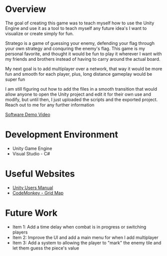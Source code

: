 # Overview
The goal of creating this game was to teach myself how to use the Unity Engine and use it as a tool to teach myself any future idea's I want to visualize or create simply for fun. 

Stratego is a game of guessing your enemy, defending your flag through your own strategy and conquring the enemy's flag.
This game is my personal favorite, and thought it would be fun to play it wherever I want with my friends and brothers instead of having
to carry around the actual board.

My next goal is to add multiplayer over a network, that way it would be more fun and smooth for each player, plus, long distance gameplay would be super fun

I am still figuring out how to add the files in a smooth transition that would allow anyone to open the Unity project and edit it for their own use and modify,
but until then, I just uploaded the scripts and the exported project. Reach out to me for any further information

[Software Demo Video](https://youtu.be/I9-msBtis0k)

# Development Environment

* Unity Game Engine
* Visual Studio - C#

# Useful Websites

* [Unity Users Manual](https://docs.unity3d.com/Manual/index.html)
* [CodeMonkey - Grid Map](https://www.youtube.com/watch?v=waEsGu--9P8)

# Future Work

* Item 1: Add a time delay when combat is in progress or switching players
* Item 2: Improve the UI and add a main menu for when I add multiplayer
* Item 3: Add a system to allowing the player to "mark" the enemy tile and let them guess the piece's value
